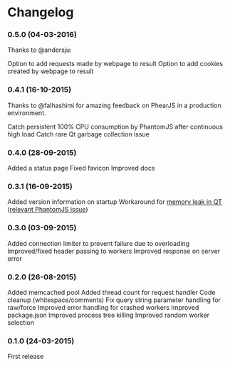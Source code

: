 # Changelog

### 0.5.0 (04-03-2016)

Thanks to @andersju:

Option to add requests made by webpage to result
Option to add cookies created by webpage to result

### 0.4.1 (16-10-2015)

Thanks to @falhashimi for amazing feedback on PhearJS in a production environment.

Catch persistent 100% CPU consumption by PhantomJS after continuous high load
Catch rare Qt garbage collection issue

### 0.4.0 (28-09-2015)

Added a status page
Fixed favicon
Improved docs

### 0.3.1 (16-09-2015)

Added version information on startup
Workaround for [memory leak in QT](https://bugreports.qt.io/browse/QTBUG-38857) ([relevant PhantomJS issue](https://github.com/ariya/phantomjs/issues/12903))

### 0.3.0 (03-09-2015)

Added connection limiter to prevent failure due to overloading
Improved/fixed header passing to workers
Improved response on server error

### 0.2.0 (26-08-2015)

Added memcached pool
Added thread count for request handler
Code cleanup (whitespace/comments)
Fix query string parameter handling for raw/force
Improved error handling for crashed workers
Improved package.json
Improved process tree killing
Improved random worker selection

### 0.1.0 (24-03-2015)

First release